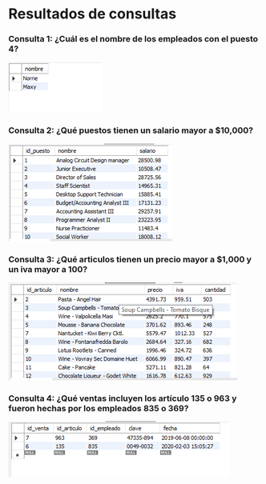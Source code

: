 # Resultados de consultas

### Consulta 1: ¿Cuál es el nombre de los empleados con el puesto 4?
![imagen](imagenes/Consulta1.PNG)

### Consulta 2: ¿Qué puestos tienen un salario mayor a $10,000?
![imagen](imagenes/Consulta2.PNG)

### Consulta 3: ¿Qué articulos tienen un precio mayor a $1,000 y un iva mayor a 100?
![imagen](imagenes/Consulta3.PNG)

### Consulta 4: ¿Qué ventas incluyen los artículo 135 o 963 y fueron hechas por los empleados 835 o 369?
![imagen](imagenes/Consulta4.PNG)